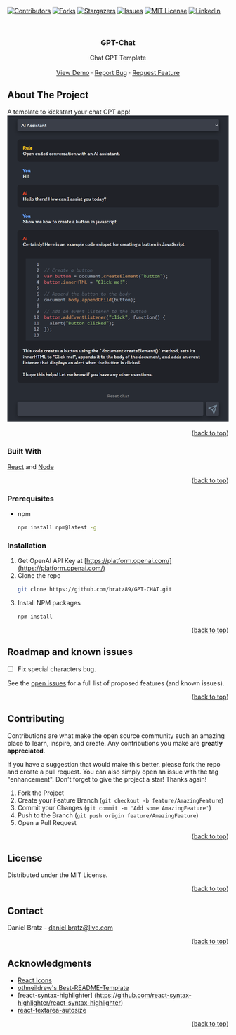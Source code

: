 <a name="readme-top"></a> 
[![Contributors][contributors-shield]][contributors-url]
[![Forks][forks-shield]][forks-url]
[![Stargazers][stars-shield]][stars-url]
[![Issues][issues-shield]][issues-url]
[![MIT License][license-shield]][license-url]
[![LinkedIn][linkedin-shield]][linkedin-url]
 
<br />
<div align="center">
  <a href="https://github.com/bratz89/GPT-Chat"> 
  </a>

  <h3 align="center">GPT-Chat</h3>

  <p align="center">
    Chat GPT Template
    <br />  
    <br />
    <a href="https://danielbratz.no/">View Demo</a>
    ·
    <a href="https://github.com/bratz89/GPT-Chat/issues">Report Bug</a>
    ·
    <a href="https://github.com/bratz89/GPT-Chat/issues">Request Feature</a>
  </p>
</div>
 
## About The Project
A template to kickstart your chat GPT app!
   <br />
[![PGT-CHAT][product-screenshot]](https://prnt.sc/DQDhKn2LJ929) 
<p align="right">(<a href="#readme-top">back to top</a>)</p>

 
### Built With
  
[React][React-url] and [Node][Node-url] 
<p align="right">(<a href="#readme-top">back to top</a>)</p>
 
### Prerequisites
 
* npm
  ```sh
  npm install npm@latest -g
  ```

### Installation

1. Get OpenAI API Key at [https://platform.openai.com/](https://platform.openai.com/)
2. Clone the repo
   ```sh
   git clone https://github.com/bratz89/GPT-CHAT.git
   ```
3. Install NPM packages
   ```sh
   npm install
   ```
 

<p align="right">(<a href="#readme-top">back to top</a>)</p>
  
## Roadmap and known issues
- [ ] Fix special characters bug. 

See the [open issues](https://github.com/bratz89/GPT-Chat/issues) for a full list of proposed features (and known issues). 
<p align="right">(<a href="#readme-top">back to top</a>)</p>
 
## Contributing

Contributions are what make the open source community such an amazing place to learn, inspire, and create. Any contributions you make are **greatly appreciated**.

If you have a suggestion that would make this better, please fork the repo and create a pull request. You can also simply open an issue with the tag "enhancement".
Don't forget to give the project a star! Thanks again!

1. Fork the Project
2. Create your Feature Branch (`git checkout -b feature/AmazingFeature`)
3. Commit your Changes (`git commit -m 'Add some AmazingFeature'`)
4. Push to the Branch (`git push origin feature/AmazingFeature`)
5. Open a Pull Request 
<p align="right">(<a href="#readme-top">back to top</a>)</p>
 
## License 
Distributed under the MIT License.  
<p align="right">(<a href="#readme-top">back to top</a>)</p>
 
## Contact 
Daniel Bratz - daniel.bratz@live.com  
<p align="right">(<a href="#readme-top">back to top</a>)</p>
 
## Acknowledgments 
* [React Icons](https://react-icons.github.io/react-icons/search)
* [othneildrew's Best-README-Template](https://github.com/othneildrew/Best-README-Template)
* [react-syntax-highlighter] (https://github.com/react-syntax-highlighter/react-syntax-highlighter)
* [react-textarea-autosize](https://www.npmjs.com/package/react-textarea-autosize)

<p align="right">(<a href="#readme-top">back to top</a>)</p>
 
[contributors-shield]: https://img.shields.io/github/contributors/bratz89/GPT-Chat.svg?style=for-the-badge
[contributors-url]: https://github.com/bratz89/GPT-Chat/graphs/contributors
[forks-shield]: https://img.shields.io/github/forks/bratz89/GPT-Chat.svg?style=for-the-badge
[forks-url]: https://github.com/bratz89/GPT-Chat/network/members
[stars-shield]: https://img.shields.io/github/stars/bratz89/GPT-Chat.svg?style=for-the-badge
[stars-url]: https://github.com/bratz89/GPT-Chat/stargazers
[issues-shield]: https://img.shields.io/github/issues/bratz89/GPT-Chat.svg?style=for-the-badge
[issues-url]: https://github.com/bratz89/GPT-Chat/issues
[license-shield]: https://img.shields.io/github/license/bratz89/GPT-Chat.svg?style=for-the-badge
[license-url]: https://github.com/bratz89/GPT-Chat/blob/master/LICENSE
[linkedin-shield]: https://img.shields.io/badge/-LinkedIn-black.svg?style=for-the-badge&logo=linkedin&colorB=555
[linkedin-url]: https://www.linkedin.com/in/daniel-bratz-7959b722a/
[product-screenshot]:  /images/ss.png
[React-url]: https://reactjs.org/
[Node-url]: https://nodejs.org/ 
